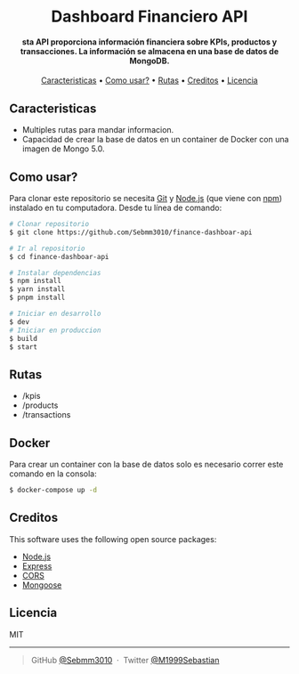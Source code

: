 <h1 align="center">
  <br>
  Dashboard Financiero API
  <br>
</h1>

<h4 align="center">sta API proporciona información financiera sobre KPIs, productos y transacciones. La información se almacena en una base de datos de MongoDB.</h4>

<p align="center">
  <a href="#caracteristicas">Caracteristicas</a> •
  <a href="#como-usar">Como usar?</a> •
  <a href="#rutas">Rutas</a> •
  <a href="#creditos">Creditos</a> •
  <a href="#licencia">Licencia</a>
</p>

## Caracteristicas

- Multiples rutas para mandar informacion.
- Capacidad de crear la base de datos en un container de Docker con una imagen de Mongo 5.0.

## Como usar?

Para clonar este repositorio se necesita [Git](https://git-scm.com) y [Node.js](https://nodejs.org/en/download/) (que viene con [npm](http://npmjs.com)) instalado en tu computadora. Desde tu línea de comando:

```bash
# Clonar repositorio
$ git clone https://github.com/Sebmm3010/finance-dashboar-api

# Ir al repositorio
$ cd finance-dashboar-api

# Instalar dependencias
$ npm install
$ yarn install
$ pnpm install

# Iniciar en desarrollo
$ dev
# Iniciar en produccion
$ build
$ start
```

## Rutas

- /kpis
- /products
- /transactions

## Docker
Para crear un container con la base de datos solo es necesario correr este comando en la consola:
```bash
$ docker-compose up -d
```

## Creditos

This software uses the following open source packages:

- [Node.js](https://nodejs.org/)
- [Express](https://expressjs.com/es/)
- [CORS](https://github.com/expressjs/cors)
- [Mongoose](https://mongoosejs.com/)

## Licencia

MIT

---

> GitHub [@Sebmm3010](https://github.com/Sebmm3010) &nbsp;&middot;&nbsp;
> Twitter [@M1999Sebastian](https://twitter.com/M1999Sebastian)
